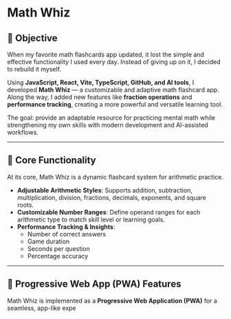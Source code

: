 # Math Whiz

## 🎯 Objective
When my favorite math flashcards app updated, it lost the simple and effective functionality I used every day. Instead of giving up on it, I decided to rebuild it myself.  

Using **JavaScript, React, Vite, TypeScript, GitHub, and AI tools**, I developed **Math Whiz** — a customizable and adaptive math flashcard app. Along the way, I added new features like **fraction operations** and **performance tracking**, creating a more powerful and versatile learning tool.  

The goal: provide an adaptable resource for practicing mental math while strengthening my own skills with modern development and AI-assisted workflows.  

---

## 🧮 Core Functionality
At its core, Math Whiz is a dynamic flashcard system for arithmetic practice.  

- **Adjustable Arithmetic Styles**: Supports addition, subtraction, multiplication, division, fractions, decimals, exponents, and square roots.  
- **Customizable Number Ranges**: Define operand ranges for each arithmetic type to match skill level or learning goals.  
- **Performance Tracking & Insights**:
  - Number of correct answers  
  - Game duration  
  - Seconds per question  
  - Percentage accuracy  

---

## 📱 Progressive Web App (PWA) Features
Math Whiz is implemented as a **Progressive Web Application (PWA)** for a seamless, app-like expe
